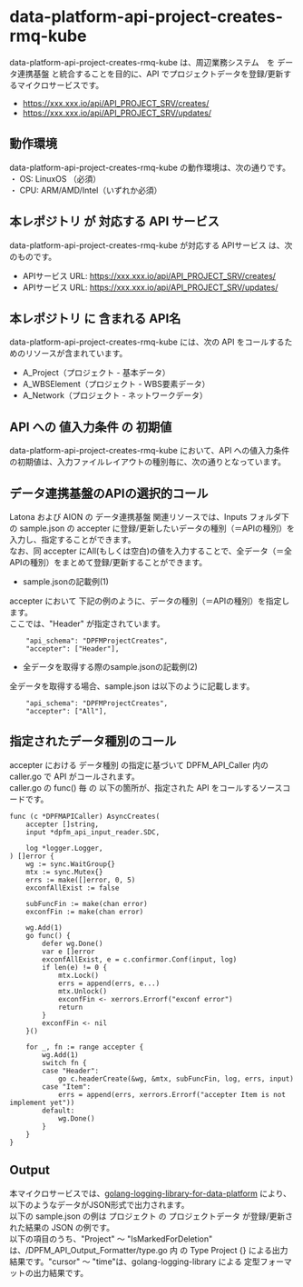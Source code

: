 # data-platform-api-project-creates-rmq-kube
data-platform-api-project-creates-rmq-kube は、周辺業務システム　を データ連携基盤 と統合することを目的に、API でプロジェクトデータを登録/更新するマイクロサービスです。

* https://xxx.xxx.io/api/API_PROJECT_SRV/creates/
* https://xxx.xxx.io/api/API_PROJECT_SRV/updates/

## 動作環境

data-platform-api-project-creates-rmq-kube の動作環境は、次の通りです。  
・ OS: LinuxOS （必須）  
・ CPU: ARM/AMD/Intel（いずれか必須）  

## 本レポジトリ が 対応する API サービス
data-platform-api-project-creates-rmq-kube が対応する APIサービス は、次のものです。

* APIサービス URL: https://xxx.xxx.io/api/API_PROJECT_SRV/creates/
* APIサービス URL: https://xxx.xxx.io/api/API_PROJECT_SRV/updates/

## 本レポジトリ に 含まれる API名
data-platform-api-project-creates-rmq-kube には、次の API をコールするためのリソースが含まれています。  

* A_Project（プロジェクト - 基本データ）
* A_WBSElement（プロジェクト - WBS要素データ）
* A_Network（プロジェクト - ネットワークデータ）

## API への 値入力条件 の 初期値
data-platform-api-project-creates-rmq-kube において、API への値入力条件の初期値は、入力ファイルレイアウトの種別毎に、次の通りとなっています。  

## データ連携基盤のAPIの選択的コール

Latona および AION の データ連携基盤 関連リソースでは、Inputs フォルダ下の sample.json の accepter に登録/更新したいデータの種別（＝APIの種別）を入力し、指定することができます。  
なお、同 accepter にAll(もしくは空白)の値を入力することで、全データ（＝全APIの種別）をまとめて登録/更新することができます。  

* sample.jsonの記載例(1)  

accepter において 下記の例のように、データの種別（＝APIの種別）を指定します。  
ここでは、"Header" が指定されています。    
  
```
	"api_schema": "DPFMProjectCreates",
	"accepter": ["Header"],
```
  
* 全データを取得する際のsample.jsonの記載例(2)  

全データを取得する場合、sample.json は以下のように記載します。  

```
	"api_schema": "DPFMProjectCreates",
	"accepter": ["All"],
```

## 指定されたデータ種別のコール

accepter における データ種別 の指定に基づいて DPFM_API_Caller 内の caller.go で API がコールされます。  
caller.go の func() 毎 の 以下の箇所が、指定された API をコールするソースコードです。  

```
func (c *DPFMAPICaller) AsyncCreates(
	accepter []string,
	input *dpfm_api_input_reader.SDC,

	log *logger.Logger,
) []error {
	wg := sync.WaitGroup{}
	mtx := sync.Mutex{}
	errs := make([]error, 0, 5)
	exconfAllExist := false

	subFuncFin := make(chan error)
	exconfFin := make(chan error)

	wg.Add(1)
	go func() {
		defer wg.Done()
		var e []error
		exconfAllExist, e = c.confirmor.Conf(input, log)
		if len(e) != 0 {
			mtx.Lock()
			errs = append(errs, e...)
			mtx.Unlock()
			exconfFin <- xerrors.Errorf("exconf error")
			return
		}
		exconfFin <- nil
	}()

	for _, fn := range accepter {
		wg.Add(1)
		switch fn {
		case "Header":
			go c.headerCreate(&wg, &mtx, subFuncFin, log, errs, input)
		case "Item":
			errs = append(errs, xerrors.Errorf("accepter Item is not implement yet"))
		default:
			wg.Done()
		}
	}
}
```

## Output  
本マイクロサービスでは、[golang-logging-library-for-data-platform](https://github.com/latonaio/golang-logging-library-for-data-platform) により、以下のようなデータがJSON形式で出力されます。  
以下の sample.json の例は プロジェクト の プロジェクトデータ が登録/更新された結果の JSON の例です。  
以下の項目のうち、"Project" ～ "IsMarkedForDeletion" は、/DPFM_API_Output_Formatter/type.go 内 の Type Project {} による出力結果です。"cursor" ～ "time"は、golang-logging-library による 定型フォーマットの出力結果です。  

```
```

